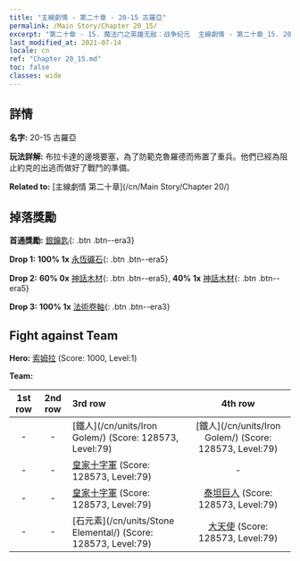```yaml
---
title: "主線劇情 - 第二十章 - 20-15 古羅亞"
permalink: /Main Story/Chapter 20_15/
excerpt: "第二十章 - 15. 魔法门之英雄无敌：战争纪元  主線劇情 - 第二十章_15. 20-15 古羅亞"
last_modified_at: 2021-07-14
locale: cn
ref: "Chapter 20_15.md"
toc: false
classes: wide
---
```


## 詳情

 **名字:** 20-15 古羅亞

 **玩法詳解:** 布拉卡達的邊境要塞，為了防範克魯羅德而佈置了重兵。他們已經為阻止約克的出逃而做好了戰鬥的準備。

 **Related to:** [主線劇情 第二十章](/cn/Main Story/Chapter 20/)

## 掉落獎勵

 **首通獎勵:** [銀鑰匙](/cn/Items/con_693/){: .btn .btn--era3}

 **Drop 1:** **100% 1x** [永恆礦石](/cn/Items/mat_68/){: .btn .btn--era5}

 **Drop 2:** **60% 0x** [神話木材](/cn/Items/mat_62/){: .btn .btn--era5}, **40% 1x** [神話木材](/cn/Items/mat_62/){: .btn .btn--era5}

 **Drop 3:** **100% 1x** [法術卷軸](/cn/Items/con_694/){: .btn .btn--era3}


## Fight against Team
 **Hero:** [索姆拉](/cn/heroes/Solmyr/) (Score: 1000, Level:1)

 **Team:**


  | 1st row | 2nd row | 3rd row | 4th row |
  |:----:|:----:|:----|:----:|
  | - | - | [鐵人](/cn/units/Iron Golem/) (Score: 128573, Level:79)  | [鐵人](/cn/units/Iron Golem/) (Score: 128573, Level:79)  |
  | - | - | [皇家十字軍](/cn/units/Swordsman/) (Score: 128573, Level:79)  | - |
  | - | - | [皇家十字軍](/cn/units/Swordsman/) (Score: 128573, Level:79)  | [泰坦巨人](/cn/units/Giant/) (Score: 128573, Level:79)  |
  | - | - | [石元素](/cn/units/Stone Elemental/) (Score: 128573, Level:79)  | [大天使](/cn/units/Angel/) (Score: 128573, Level:79)  |


